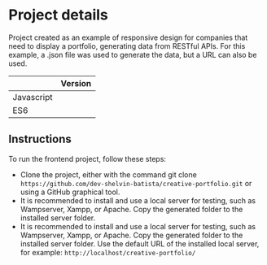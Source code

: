 # Project details

Project created as an example of responsive design for companies that need to display a portfolio, generating data from RESTful APIs. For this example, a .json file was used to generate the data, but a URL can also be used.

|                |Version							|
|----------------|-------------------------------|
|Javascript          |            |
|ES6          | |

## Instructions

To run the frontend project, follow these steps:

- Clone the project, either with the command git clone `https://github.com/dev-shelvin-batista/creative-portfolio.git` or using a GitHub graphical tool.
- It is recommended to install and use a local server for testing, such as Wampserver, Xampp, or Apache. Copy the generated folder to the installed server folder.
- It is recommended to install and use a local server for testing, such as Wampserver, Xampp, or Apache. Copy the generated folder to the installed server folder. Use the default URL of the installed local server, for example: `http://localhost/creative-portfolio/`